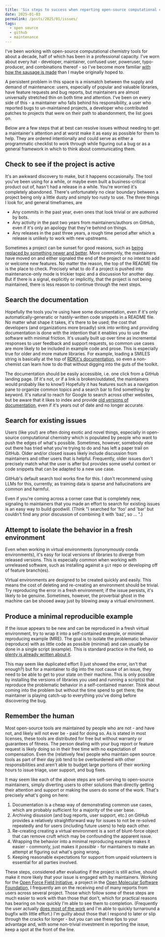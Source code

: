 ```yaml
---
title: 'Six steps to success when reporting open-source computational chemistry issues'
date: 2025-01-03
permalink: /posts/2025/01/issues/
tags:
  - open source
  - github
  - maintenance
---
```


I've been working with open-source computational chemistry tools for about a decade, half of which has been in a professional capacity. I've worn about every hat - developer, maintainer, confused user, poweruser, typo-producer, and combinations thereof - so I've become more familiar [with how the sausage is made](https://xkcd.com/2347/) than I maybe originally hoped to.

A persistent problem in this space is a mismatch between the supply and demand of maintenance: users, especially of popular and valuable libraries, have feature requests and bug reports, but maintainers are almost universally stretched thin on both time and attention. I've been on every side of this - a maintainer who falls behind his responsibility, a user who reported bugs to un-maintained projects, a developer who contributed patches to projects that were on their path to abandonment, the list goes on.

Below are a few steps that at best can resolve issues without needing to get a maintainer's attention and at worst make it as easy as possible for them to help. They are ordered intentionally and could serve as either a programmatic checklist to work through while figuring out a bug or as a general framework in which to think about communicating them.

## Check to see if the project is active

It's an awkward discovery to make, but it happens occasionally. The tool you've been using for a while, or maybe even built a business-critical product out of, hasn't had a release in a while. You're worried it's completely abandoned. There's unfortunately no clear boundary between a project being only a little dusty and simply too rusty to use. The three things I look for, and general timeframes, are

* Any commits in the past year, even ones that look trivial or are authored by bots.
* Any activity in the past two years from maintainers/authors on GitHub, even if it's only an apology that they're behind on things.
* Any releases in the past three years, a rough time period after which a release is unlikely to work with new upstreams.

Sometimes a project can be sunset for good reasons, such as [being replaced by something newer and better](https://github.com/pre-commit/action). More commonly, the maintainers have moved on and either signaled the end of the project or no intent to add or welcome new features. No matter the reason, the top of the README file is the place to check. Precisely what to do if a project is pushed into maintenance-only mode is trickier topic and a discussion for another day. But if there is a signal, explicitly or implicitly, that the project is not being maintained, there is less reason to continue through the next steps.

## Search the documentation

<!---

Human time is almost universally more expensive than computer time, be it measured by the cost of serving webpages, re-running calculations in examples, or explaining the problem a tool aims to solve. A key reason that it's worth it for developers to spend time writing documentation instead of building more tools, in my opinion, is so that their expertise can be scaled out to a large user base without the need to personally interact with every user.
--->

Hopefully the tools you're using have some documentation, even if it's only automatically-generatic or hastily-written code snippets in a README file. No matter what shape it takes, it's there to be used; the cost that developers (and organizations more broadly) sink into writing and providing documentation is done with the intention that it enables you to use the software with minimal friction. It's usually built up over time as incremental responses to user feedback and support requests, so common use cases are more likely to be included in example code and prose. This is especially true for older and more mature libraries. For example, loading a SMILES string is basically at the top of [RDKit's documentation](https://rdkit.org/docs/GettingStartedInPython.html), so even a non-chemist can learn how to do that without digging into the guts of the toolkit.

The documentation should be easily accessible, i.e. one click from a GitHub landing page. (If it's not, or if a link is broken/outdated, the maintainers would probably like to know!) Hopefully it has features such as a navigation pane to organize common topics and a search bar to find something by keyword. It's natural to reach for Google to search across other websites, but be aware that it likes to index and provide [old versions of documentation](https://github.com/openmm/openmm/issues/3992), even if it's years out of date and no longer accurate.

## Search for existing issues

Users (like you!) are often doing exotic and novel things, especially in open-source computational chemistry which is populated by people who want to push the edges of what's possible. Sometimes, however, somebody else out there has tried what you're trying to do and has left a paper trail on GitHub. Older and/or closed issues likely include discussion from maintainers and other users that is helpful. Frequently, older issues don't precisely match what the user is after but provides some useful context or code snippets that can be adapted to a new use case.

GitHub's default search tool works fine for this. I don't recommend using LLMs for this, currently, as training data is sparse and hallucinations are common and harmful.

Even if you're coming across a corner case that is completely new, signaling to maintainers that you made an effort to search for existing issues is an easy way to build goodwill. (Think "I searched for 'foo' and 'bar' but couldn't find any prior discussion of combining it with 'baz', so ... ".)

## Attempt to isolate the behavior in a fresh environment

Even when working in virtual environments (synonymously conda environments), it's easy for local versions of libraries to diverge from released versions. This is especially common when working with unreleased software, such as installing against a `git` repo or developing off of feature branch(es).

Virtual environments are designed to be created quickly and easily. This means the cost of deleting and re-creating an environment should be trivial. Try reproducing the error in a fresh environment; if the issue persists, it's likely to be genuine. Sometimes, however, the proverbial ghost in the machine can be shooed away just by blowing away a virtual environment.

## Produce a minimal reproducible example

If the issue appears to be new and can be reproduced in a fresh virtual environment, try to wrap it into a self-contained example, or minimal reproducing example (MRE). The goal is to isolate the problematic behavior (reproduce) with as little code as possible (minimal) and can usually be done in a single script (example). This is standard practice in the field, so [plenty is already written about it](https://stackoverflow.com/help/minimal-reproducible-example).

This may seem like duplicated effort (I just showed the error, isn't that enough?) but for a maintainer to dig into the root cause of an issue, they need to be able to get to your state on their machine. This is only possible by installing the versions of libraries you used and running a script(s) that reproduce the problematic behavior in a self-contained manner. Think about coming into the problem but without the time spend to get there; the maintainer is playing catch-up to everything you've doing before discovering the bug.

## Remember the human

Most open-source tools are maintained by people who are not - and have not, and likely will not ever be - paid for doing so. As is stated in most licenses, these tools are distributed for free but without warranty or guarantees of fitness. The person dealing with your bug report or feature request is likely doing so in their free time with no expectation of compensation. Even the (relatively few) people who maintain open source tools as part of their day job tend to be overburdened with other responsibilities and aren't able to budget large portions of their working hours to issue triage, user support, and bug fixes.

It may seem like each of the above steps are self-serving to open-source maintainers, simply diverting users to other solutions than directly getting their attention and support or making the users do some of the work. That's precisely what's going on here:

1. Documentation is a cheap way of demonstrating common use cases, which are probably sufficient for a majority of the user base.
1. Archiving disussion (and bug reports, user support, etc.) on GitHub provides a relatively straightforward way for issues to not be re-solved repeatedly and for users (including future users) to help each other.
1. Re-creating creating a virtual environment is a sort of blunt-force object that can remove cruft which may be confounding the apparent issue.
1. Wrapping the behavior into a minimal reproducing example makes it easier - commonly, just makes it _possible_ - for maintainers to make an attempt at figuring out what's going wrong.
1. Keeping reasonable expectations for support from unpaid volunteers is essential for all parties involved.

These steps, considered after evaluating if the project is still active, should make it more likely that your issue is engaged with by maintainers. Working for the [Open Force Field Initiative](https://openforcefield.org/), a project in the [Open Molecular Software Foundation](https://omsf.io/), I frequently am on the receiving end of many reports from users across several project. Those which follow some of these steps are much easier to work with than those that don't, which for practical reasons has bearing on how quickly I'm able to see them to completion. (Frequently the user actually [does most of the work](https://github.com/openforcefield/openff-interchange/issues/642) and I'm able to quickly turnaround a bugfix with little effort.) I'm guilty about those that I respond to later or slip through the cracks for longer - but you can use these tips to your advantage and, with some non-trivial investment in reporting the issue, keep a spot at the front of the line.
